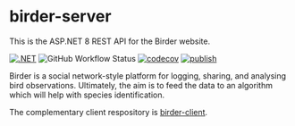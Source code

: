 # birder-server

This is the ASP.NET 8 REST API for the Birder website.

[![.NET](https://github.com/second-slip/birder-server/actions/workflows/dotnet.yml/badge.svg?branch=master)](https://github.com/second-slip/birder-server/actions/workflows/dotnet.yml)
![GitHub Workflow Status](https://img.shields.io/github/actions/workflow/status/second-slip/birder-server/dotnet.yml)
[![codecov](https://codecov.io/gh/second-slip/birder-server/branch/master/graph/badge.svg?token=OCD78ZYJ6Y)](https://codecov.io/gh/second-slip/birder-server)
[![publish](https://github.com/second-slip/birder-server/actions/workflows/publish-app.yml/badge.svg?branch=master)](https://github.com/second-slip/birder-server/actions/workflows/publish-app.yml)

<!-- dotnet badge not supported -->
<!-- [![Known Vulnerabilities](https://snyk.io/test/github/second-slip/birder-server/badge.svg)](https://snyk.io/test/github/second-slip/birder-server) -->

Birder is a social network-style platform for logging, sharing, and analysing bird observations. Ultimately, the aim is to feed the data to an algorithm which will help with species identification. 

The complementary client respository is [birder-client](https://github.com/second-slip/birder-client).
